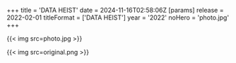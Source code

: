 +++
title = 'DATA HEIST'
date = 2024-11-16T02:58:06Z
[params]
    release = 2022-02-01
    titleFormat = ['DATA HEIST']
    year = '2022'
    noHero = 'photo.jpg'
+++

{{< img src=photo.jpg >}}

{{< img src=original.png >}}
